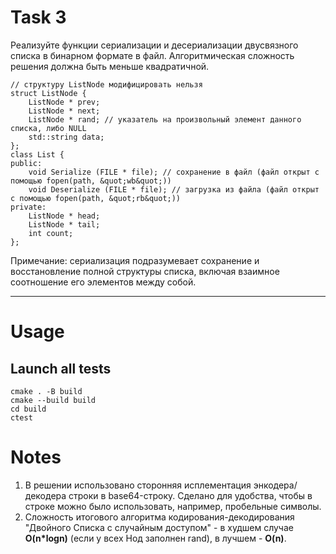 # Task 3

Реализуйте функции сериализации и десериализации двусвязного списка в бинарном формате в файл.
Алгоритмическая сложность решения должна быть меньше квадратичной.

```
// структуру ListNode модифицировать нельзя
struct ListNode {
    ListNode * prev;
    ListNode * next;
    ListNode * rand; // указатель на произвольный элемент данного списка, либо NULL
    std::string data;
};
class List {
public:
    void Serialize (FILE * file); // сохранение в файл (файл открыт с помощью fopen(path, &quot;wb&quot;))
    void Deserialize (FILE * file); // загрузка из файла (файл открыт с помощью fopen(path, &quot;rb&quot;))
private:
    ListNode * head;
    ListNode * tail;
    int count;
};
```

Примечание: сериализация подразумевает сохранение и восстановление полной структуры списка,
включая взаимное соотношение его элементов между собой.

---

# Usage
## Launch all tests
```
cmake . -B build
cmake --build build
cd build
ctest
```

# Notes

1. В решении использовано сторонняя исплементация энкодера/декодера строки в base64-строку. Сделано для удобства, чтобы в строке можно было использовать, например, пробельные символы.
2. Сложность итогового алгоритма кодирования-декодирования "Двойного Списка с случайным доступом" - в худшем случае **O(n*logn)** (если у всех Нод заполнен rand), в лучшем - **O(n)**.
